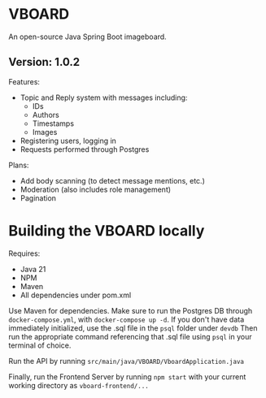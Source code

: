 # VBOARD
An open-source Java Spring Boot imageboard.

## Version: 1.0.2
Features:

- Topic and Reply system with messages including:
  - IDs
  - Authors
  - Timestamps
  - Images
- Registering users, logging in
- Requests performed through Postgres

Plans:

- Add body scanning (to detect message mentions, etc.)
- Moderation (also includes role management)
- Pagination

# Building the VBOARD locally
Requires:
- Java 21
- NPM
- Maven
- All dependencies under pom.xml

Use Maven for dependencies.
Make sure to run the Postgres DB through `docker-compose.yml`, with `docker-compose up -d`.
If you don't have data immediately initialized, use the .sql file in the `psql` folder under `devdb`
Then run the appropriate command referencing that .sql file using `psql` in your terminal of choice.

Run the API by running `src/main/java/VBOARD/VboardApplication.java`

Finally, run the Frontend Server by running `npm start` with your current working directory as `vboard-frontend/...`
